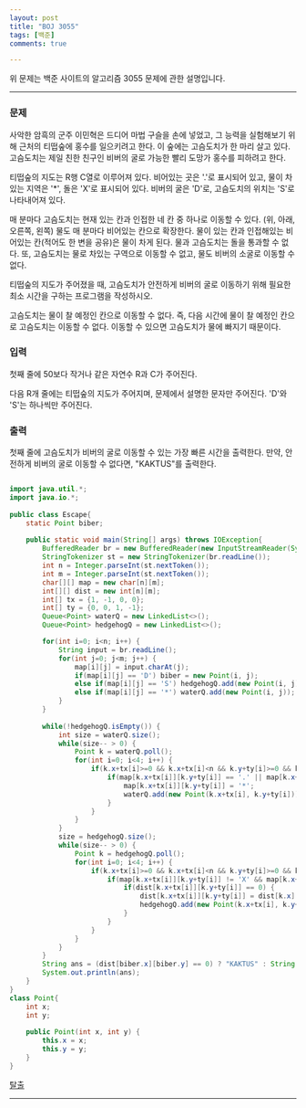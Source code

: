```yaml
---
layout: post
title: "BOJ 3055"
tags: [백준]
comments: true

---
```


위 문제는 백준 사이트의 알고리즘 3055 문제에 관한 설명입니다.<br>

---

### 문제

사악한 암흑의 군주 이민혁은 드디어 마법 구슬을 손에 넣었고, 그 능력을 실험해보기 위해 근처의 티떱숲에 홍수를 일으키려고 한다. 이 숲에는 고슴도치가 한 마리 살고 있다. 고슴도치는 제일 친한 친구인 비버의 굴로 가능한 빨리 도망가 홍수를 피하려고 한다.

티떱숲의 지도는 R행 C열로 이루어져 있다. 비어있는 곳은 '.'로 표시되어 있고, 물이 차있는 지역은 '*', 돌은 'X'로 표시되어 있다. 비버의 굴은 'D'로, 고슴도치의 위치는 'S'로 나타내어져 있다.

매 분마다 고슴도치는 현재 있는 칸과 인접한 네 칸 중 하나로 이동할 수 있다. (위, 아래, 오른쪽, 왼쪽) 물도 매 분마다 비어있는 칸으로 확장한다. 물이 있는 칸과 인접해있는 비어있는 칸(적어도 한 변을 공유)은 물이 차게 된다. 물과 고슴도치는 돌을 통과할 수 없다. 또, 고슴도치는 물로 차있는 구역으로 이동할 수 없고, 물도 비버의 소굴로 이동할 수 없다.

티떱숲의 지도가 주어졌을 때, 고슴도치가 안전하게 비버의 굴로 이동하기 위해 필요한 최소 시간을 구하는 프로그램을 작성하시오.

고슴도치는 물이 찰 예정인 칸으로 이동할 수 없다. 즉, 다음 시간에 물이 찰 예정인 칸으로 고슴도치는 이동할 수 없다. 이동할 수 있으면 고슴도치가 물에 빠지기 때문이다. 


### 입력

첫째 줄에 50보다 작거나 같은 자연수 R과 C가 주어진다.

다음 R개 줄에는 티떱숲의 지도가 주어지며, 문제에서 설명한 문자만 주어진다. 'D'와 'S'는 하나씩만 주어진다.

### 출력

첫째 줄에 고슴도치가 비버의 굴로 이동할 수 있는 가장 빠른 시간을 출력한다. 만약, 안전하게 비버의 굴로 이동할 수 없다면, "KAKTUS"를 출력한다.

```java

import java.util.*;
import java.io.*;
 
public class Escape{
    static Point biber;
    
    public static void main(String[] args) throws IOException{
        BufferedReader br = new BufferedReader(new InputStreamReader(System.in));
        StringTokenizer st = new StringTokenizer(br.readLine());
        int n = Integer.parseInt(st.nextToken());
        int m = Integer.parseInt(st.nextToken());
        char[][] map = new char[n][m];
        int[][] dist = new int[n][m];
        int[] tx = {1, -1, 0, 0};
        int[] ty = {0, 0, 1, -1};
        Queue<Point> waterQ = new LinkedList<>();
        Queue<Point> hedgehogQ = new LinkedList<>();

        for(int i=0; i<n; i++) {
            String input = br.readLine();
            for(int j=0; j<m; j++) {
                map[i][j] = input.charAt(j);
                if(map[i][j] == 'D') biber = new Point(i, j);
                else if(map[i][j] == 'S') hedgehogQ.add(new Point(i, j));
                else if(map[i][j] == '*') waterQ.add(new Point(i, j));
            }
        }
 
        while(!hedgehogQ.isEmpty()) {
            int size = waterQ.size();
            while(size-- > 0) {
                Point k = waterQ.poll();
                for(int i=0; i<4; i++) {
                    if(k.x+tx[i]>=0 && k.x+tx[i]<n && k.y+ty[i]>=0 && k.y+ty[i]<m) {
                        if(map[k.x+tx[i]][k.y+ty[i]] == '.' || map[k.x+tx[i]][k.y+ty[i]] == 'S') {
                            map[k.x+tx[i]][k.y+ty[i]] = '*';
                            waterQ.add(new Point(k.x+tx[i], k.y+ty[i]));
                        }
                    }
                }
            }
            size = hedgehogQ.size();
            while(size-- > 0) {
                Point k = hedgehogQ.poll();
                for(int i=0; i<4; i++) {
                    if(k.x+tx[i]>=0 && k.x+tx[i]<n && k.y+ty[i]>=0 && k.y+ty[i]<m) {
                        if(map[k.x+tx[i]][k.y+ty[i]] != 'X' && map[k.x+tx[i]][k.y+ty[i]] != '*') {
                            if(dist[k.x+tx[i]][k.y+ty[i]] == 0) {
                                dist[k.x+tx[i]][k.y+ty[i]] = dist[k.x][k.y]+1;
                                hedgehogQ.add(new Point(k.x+tx[i], k.y+ty[i]));
                            }
                        }
                    }
                }
            }
        }
        String ans = (dist[biber.x][biber.y] == 0) ? "KAKTUS" : String.valueOf(dist[biber.x][biber.y]) ;
        System.out.println(ans);
    }
}
class Point{
    int x;
    int y;
 
    public Point(int x, int y) {
        this.x = x;
        this.y = y;
    }
}


```

<a href="https://www.acmicpc.net/problem/3055">탈출</a>

---
